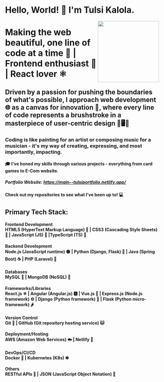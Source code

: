 
# Hello, World! 👋 I'm Tulsi Kalola.

<img align='right' src='https://media4.giphy.com/media/M9kgjEsLG6LMbYC9dl/giphy.gif?cid=ecf05e47dwh0oi8w4y09qd6c8lso3i0540zo9hs8dhfmxb28&ep=v1_gifs_related&rid=giphy.gif&ct=g' width='200'>

#  Making the web beautiful, one line of code at a time 🌈 | Frontend enthusiast 🌟 | React lover ⚛️

## Driven by a passion for pushing the boundaries of what's possible, I approach web development 🌐 as a canvas for innovation 🎨, where every line of code represents a brushstroke in a masterpiece of user-centric design 🚀🖥️🌟

### Coding is like painting for an artist or composing music for a musician - it's my way of creating, expressing, and most importantly, impacting.

#### 🎓 I've honed my skills through various projects - everything from card games to E-Com website.  

##### **Portfolio Website:** https://main--tulsiportfolio.netlify.app/

#### Check out my repositories to see what I've been up to! 💻

## **Primary Tech Stack:**<br>
#### **Frontend Development**<br> HTML5 (HyperText Markup Language) 🧱 | CSS3 (Cascading Style Sheets) 🎨 | JavaScript (JS) 📜 |TypeScript (TS) 🔄<br>
#### **Backend Development**<br> Node.js (JavaScript runtime) 🟢 | Python (Django, Flask) 🐍 | Java (Spring Boot) ☕ | PHP (Laravel) 🐘<br>
#### **Databases**<br> MySQL 🐬 | MongoDB (NoSQL) 🍃<br>
#### **Frameworks/Libraries**<br> React.js ⚛️ | Angular (Angular.js) 🅰️ | Vue.js 🖖 | Express.js (Node.js framework) ⚙️ | Django (Python framework) 🐍 | Flask (Python micro-framework) 🌶️<br>
#### **Version Control**<br> Git 🐙 | GitHub (Git repository hosting service) 🐱<br>
#### **Deployment/Hosting**<br> AWS (Amazon Web Services) ☁️ | Netlify 🚀<br>
#### **DevOps/CI/CD**<br> Docker 🐳 | Kubernetes (K8s) ☸️<br>
#### **Others**<br> RESTful APIs 🔄 | JSON (JavaScript Object Notation) 📝<br>
